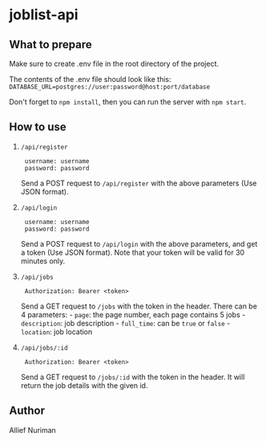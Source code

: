 # joblist-api

## What to prepare
Make sure to create .env file in the root directory of the project.

The contents of the .env file should look like this:
`DATABASE_URL=postgres://user:password@host:port/database`

Don't forget to `npm install`, then you can run the server with `npm start`.

## How to use
1. `/api/register`

        username: username
        password: password
    
    Send a POST request to `/api/register` with the above parameters (Use JSON format).

2. `/api/login`
    
        username: username
        password: password

    Send a POST request to `/api/login` with the above parameters, and get a token (Use JSON format). Note that your token will be valid for 30 minutes only.

3. `/api/jobs`

        Authorization: Bearer <token>

    Send a GET request to `/jobs` with the token in the header.
    There can be 4 parameters:
        - `page`: the page number, each page contains 5 jobs
        - `description`: job description
        - `full_time`: can be `true` or `false`
        - `location`: job location

4. `/api/jobs/:id`

        Authorization: Bearer <token>

    Send a GET request to `/jobs/:id` with the token in the header.
    It will return the job details with the given id.

## Author
Allief Nuriman